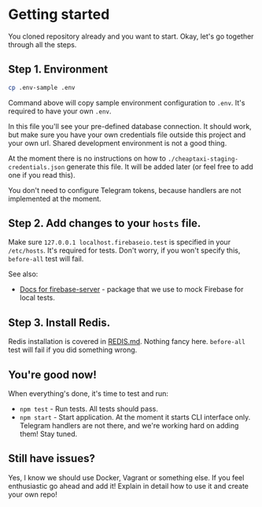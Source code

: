 # Getting started

You cloned repository already and you want to start. Okay, let's go together
through all the steps.

## Step 1. Environment

```bash
cp .env-sample .env
```

Command above will copy sample environment configuration to `.env`. It's required
to have your own `.env`.

In this file you'll see your pre-defined database connection. It should work,
but make sure you have your own credentials file outside this project and
your own url. Shared development environment is not a good thing.

At the moment there is no instructions on how to `./cheaptaxi-staging-credentials.json`
generate this file. It will be added later (or feel free to add one if you read this).

You don't need to configure Telegram tokens, because handlers are not implemented
at the moment.

## Step 2. Add changes to your `hosts` file.

Make sure `127.0.0.1 localhost.firebaseio.test` is specified in your `/etc/hosts`.
It's required for tests. Don't worry, if you won't specify this, `before-all` test
will fail.

See also:

* [Docs for firebase-server](https://github.com/urish/firebase-server/blob/master/README.md) -
package that we use to mock Firebase for local tests.

## Step 3. Install Redis.

Redis installation is covered in [REDIS.md](https://github.com/ro31337/cheaptaxi/blob/master/doc/REDIS.md). Nothing fancy here. `before-all` test
will fail if you did something wrong.

## You're good now!

When everything's done, it's time to test and run:

* `npm test` - Run tests. All tests should pass.
* `npm start` - Start application. At the moment it starts CLI interface only. Telegram
  handlers are not there, and we're working hard on adding them! Stay tuned.

## Still have issues?

Yes, I know we should use Docker, Vagrant or something else. If you feel enthusiastic
go ahead and add it! Explain in detail how to use it and create your own repo!
